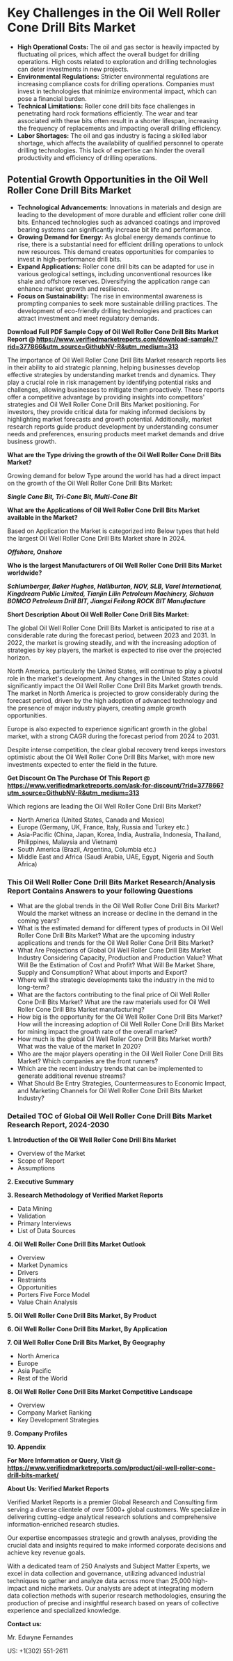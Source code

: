 <p class="">    <h1>Key Challenges in the Oil Well Roller Cone Drill Bits Market</h1>    <ul>        <li>            <strong>High Operational Costs:</strong> The oil and gas sector is heavily impacted by fluctuating oil prices, which affect the overall budget for drilling operations. High costs related to exploration and drilling technologies can deter investments in new projects.        </li>        <li>            <strong>Environmental Regulations:</strong> Stricter environmental regulations are increasing compliance costs for drilling operations. Companies must invest in technologies that minimize environmental impact, which can pose a financial burden.        </li>        <li>            <strong>Technical Limitations:</strong> Roller cone drill bits face challenges in penetrating hard rock formations efficiently. The wear and tear associated with these bits often result in a shorter lifespan, increasing the frequency of replacements and impacting overall drilling efficiency.        </li>        <li>            <strong>Labor Shortages:</strong> The oil and gas industry is facing a skilled labor shortage, which affects the availability of qualified personnel to operate drilling technologies. This lack of expertise can hinder the overall productivity and efficiency of drilling operations.        </li>    </ul>    <h2>Potential Growth Opportunities in the Oil Well Roller Cone Drill Bits Market</h1>    <ul>        <li>            <strong>Technological Advancements:</strong> Innovations in materials and design are leading to the development of more durable and efficient roller cone drill bits. Enhanced technologies such as advanced coatings and improved bearing systems can significantly increase bit life and performance.        </li>        <li>            <strong>Growing Demand for Energy:</strong> As global energy demands continue to rise, there is a substantial need for efficient drilling operations to unlock new resources. This demand creates opportunities for companies to invest in high-performance drill bits.        </li>        <li>            <strong>Expand Applications:</strong> Roller cone drill bits can be adapted for use in various geological settings, including unconventional resources like shale and offshore reserves. Diversifying the application range can enhance market growth and resilience.        </li>        <li>            <strong>Focus on Sustainability:</strong> The rise in environmental awareness is prompting companies to seek more sustainable drilling practices. The development of eco-friendly drilling technologies and practices can attract investment and meet regulatory demands.        </li>    </ul></p><p class=""><strong>Download Full PDF Sample Copy of Oil Well Roller Cone Drill Bits Market Report @ <a href="https://www.verifiedmarketreports.com/download-sample/?rid=377866&utm_source=GithubNV-R&utm_medium=313" target="_blank">https://www.verifiedmarketreports.com/download-sample/?rid=377866&utm_source=GithubNV-R&utm_medium=313</a></strong></p><p>The importance of&nbsp;Oil Well Roller Cone Drill Bits Market research reports lies in their ability to aid strategic planning, helping businesses develop effective strategies by understanding market trends and dynamics. They play a crucial role in risk management by identifying potential risks and challenges, allowing businesses to mitigate them proactively. These reports offer a competitive advantage by providing insights into competitors' strategies and Oil Well Roller Cone Drill Bits Market positioning. For investors, they provide critical data for making informed decisions by highlighting market forecasts and growth potential. Additionally, market research reports guide product development by understanding consumer needs and preferences, ensuring products meet market demands and drive business growth.</p><p><strong>What are the&nbsp;Type driving the growth of the Oil Well Roller Cone Drill Bits Market?</strong></p><p id="" class="">Growing demand for below Type around the world has had a direct impact on the growth of the Oil Well Roller Cone Drill Bits Market:</p><p class=""><em><strong>Single Cone Bit, Tri-Cone Bit, Multi-Cone Bit</strong></em></p><p class=""><strong>What are the&nbsp;Applications&nbsp;of Oil Well Roller Cone Drill Bits Market available in the Market?</strong></p><p id="" class="">Based on Application the Market is categorized into Below types that held the largest Oil Well Roller Cone Drill Bits Market share In 2024.</p><p class=""><em><strong>Offshore, Onshore</strong></em></p><p class=""><strong>Who is the largest Manufacturers of Oil Well Roller Cone Drill Bits Market worldwide?</strong></p><p><em><strong>Schlumberger, Baker Hughes, Halliburton, NOV, SLB, Varel International, Kingdream Public Limited, Tianjin Lilin Petroleum Machinery, Sichuan BOMCO Petroleum Drill BIT, Jiangxi Feilong ROCK BIT Manufacture</strong></em></p><p id="" class=""><strong>Short Description About Oil Well Roller Cone Drill Bits Market:</strong></p><p>The global Oil Well Roller Cone Drill Bits Market is anticipated to rise at a considerable rate during the forecast period, between 2023 and 2031. In 2022, the market is growing steadily, and with the increasing adoption of strategies by key players, the market is expected to rise over the projected horizon.</p><p>North America, particularly the United States, will continue to play a pivotal role in the market's development. Any changes in the United States could significantly impact the Oil Well Roller Cone Drill Bits Market growth trends. The market in North America is projected to grow considerably during the forecast period, driven by the high adoption of advanced technology and the presence of major industry players, creating ample growth opportunities.</p><p>Europe is also expected to experience significant growth in the global market, with a strong CAGR during the forecast period from 2024 to 2031.</p><p>Despite intense competition, the clear global recovery trend keeps investors optimistic about the Oil Well Roller Cone Drill Bits Market, with more new investments expected to enter the field in the future.</p><p id="" class=""><strong>Get Discount On The Purchase Of This Report @ <a href="https://www.verifiedmarketreports.com/ask-for-discount/?rid=377866?utm_source=GithubNV-R&utm_medium=313" target="_blank">https://www.verifiedmarketreports.com/ask-for-discount/?rid=377866?utm_source=GithubNV-R&utm_medium=313</a></strong></p><p class="">Which regions are leading the Oil Well Roller Cone Drill Bits Market?</p><ul><li>North America (United States, Canada and Mexico)</li><li>Europe (Germany, UK, France, Italy, Russia and Turkey etc.)</li><li>Asia-Pacific (China, Japan, Korea, India, Australia, Indonesia, Thailand, Philippines, Malaysia and Vietnam)</li><li>South America (Brazil, Argentina, Columbia etc.)</li><li>Middle East and Africa (Saudi Arabia, UAE, Egypt, Nigeria and South Africa)</li></ul><h3 id="" class="">This Oil Well Roller Cone Drill Bits Market Research/Analysis Report Contains Answers to your following Questions</h3><ul><li>What are the global trends in the Oil Well Roller Cone Drill Bits Market? Would the market witness an increase or decline in the demand in the coming years?</li><li>What is the estimated demand for different types of products in Oil Well Roller Cone Drill Bits Market? What are the upcoming industry applications and trends for the Oil Well Roller Cone Drill Bits Market?</li><li>What Are Projections of Global Oil Well Roller Cone Drill Bits Market Industry Considering Capacity, Production and Production Value? What Will Be the Estimation of Cost and Profit? What Will Be Market Share, Supply and Consumption? What about imports and Export?</li><li>Where will the strategic developments take the industry in the mid to long-term?</li><li>What are the factors contributing to the final price of Oil Well Roller Cone Drill Bits Market? What are the raw materials used for Oil Well Roller Cone Drill Bits Market manufacturing?</li><li>How big is the opportunity for the Oil Well Roller Cone Drill Bits Market? How will the increasing adoption of Oil Well Roller Cone Drill Bits Market for mining impact the growth rate of the overall market?</li><li>How much is the global Oil Well Roller Cone Drill Bits Market worth? What was the value of the market In 2020?</li><li>Who are the major players operating in the Oil Well Roller Cone Drill Bits Market? Which companies are the front runners?</li><li>Which are the recent industry trends that can be implemented to generate additional revenue streams?</li><li>What Should Be Entry Strategies, Countermeasures to Economic Impact, and Marketing Channels for Oil Well Roller Cone Drill Bits Market Industry?</li></ul><h3 id="" class="">Detailed TOC of Global Oil Well Roller Cone Drill Bits Market Research Report, 2024-2030</h3><p id="" class=""><strong>1. Introduction of the Oil Well Roller Cone Drill Bits Market</strong></p><ul><li>Overview of the Market</li><li>Scope of Report</li><li>Assumptions</li></ul><p id="" class=""><strong>2. Executive Summary</strong></p><p id="" class=""><strong>3. Research Methodology of Verified Market Reports</strong></p><ul><li>Data Mining</li><li>Validation</li><li>Primary Interviews</li><li>List of Data Sources</li></ul><p id="" class=""><strong>4. Oil Well Roller Cone Drill Bits Market Outlook</strong></p><ul><li>Overview</li><li>Market Dynamics</li><li>Drivers</li><li>Restraints</li><li>Opportunities</li><li>Porters Five Force Model</li><li>Value Chain Analysis</li></ul><p id="" class=""><strong>5. Oil Well Roller Cone Drill Bits Market, By Product</strong></p><p id="" class=""><strong>6. Oil Well Roller Cone Drill Bits Market, By Application</strong></p><p id="" class=""><strong>7. Oil Well Roller Cone Drill Bits Market, By Geography</strong></p><ul><li>North America</li><li>Europe</li><li>Asia Pacific</li><li>Rest of the World</li></ul><p id="" class=""><strong>8. Oil Well Roller Cone Drill Bits Market Competitive Landscape</strong></p><ul><li>Overview</li><li>Company Market Ranking</li><li>Key Development Strategies</li></ul><p id="" class=""><strong>9. Company Profiles</strong></p><p id="" class=""><strong>10. Appendix</strong></p><p id="" class=""><strong>For More Information or Query, Visit @ <a href="https://www.verifiedmarketreports.com/product/oil-well-roller-cone-drill-bits-market/" target="_blank">https://www.verifiedmarketreports.com/product/oil-well-roller-cone-drill-bits-market/</a></strong></p><p id="" class=""><strong>About Us: Verified Market Reports</strong></p><p id="" class="">Verified Market Reports is a premier Global Research and Consulting firm serving a diverse clientele of over 5000+ global customers. We specialize in delivering cutting-edge analytical research solutions and comprehensive information-enriched research studies.</p><p id="" class="">Our expertise encompasses strategic and growth analyses, providing the crucial data and insights required to make informed corporate decisions and achieve key revenue goals.</p><p id="" class="">With a dedicated team of 250 Analysts and Subject Matter Experts, we excel in data collection and governance, utilizing advanced industrial techniques to gather and analyze data across more than 25,000 high-impact and niche markets. Our analysts are adept at integrating modern data collection methods with superior research methodologies, ensuring the production of precise and insightful research based on years of collective experience and specialized knowledge.</p><p id="" class=""><strong>Contact us:</strong></p><p id="" class="">Mr. Edwyne Fernandes</p><p id="" class="">US: +1(302) 551-2611</p>